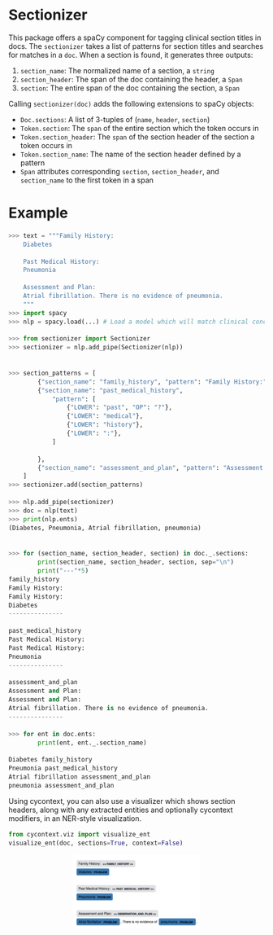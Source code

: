 # Sectionizer
This package offers a spaCy component for tagging clinical section titles in docs. The `sectionizer` takes a list of 
patterns for section titles and searches for matches in a `doc`. When a section is found, it generates three outputs:
1. `section_name`: The normalized name of a section, a `string`
2. `section_header`: The span of the doc containing the header, a `Span`
3. `section`: The entire span of the doc containing the section, a `Span`

Calling `sectionizer(doc)` adds the 
following extensions to spaCy objects:

- `Doc.sections`: A list of 3-tuples of (`name`, `header`, `section`)
- `Token.section`: The `span` of the entire section which the token occurs in
- `Token.section_header`: The `span` of the section header of the section a token occurs in
- `Token.section_name`: The name of the section header defined by a pattern
- `Span` attributes corresponding `section`, `section_header`, and `section_name` to the first token in a span

# Example
```python
>>> text = """Family History:
    Diabetes
    
    Past Medical History:
    Pneumonia
    
    Assessment and Plan:
    Atrial fibrillation. There is no evidence of pneumonia.
    """
>>> import spacy
>>> nlp = spacy.load(...) # Load a model which will match clinical concepts

>>> from sectionizer import Sectionizer
>>> sectionizer = nlp.add_pipe(Sectionizer(nlp))


>>> section_patterns = [
        {"section_name": "family_history", "pattern": "Family History:"},
        {"section_name": "past_medical_history", 
            "pattern": [
                {"LOWER": "past", "OP": "?"}, 
                {"LOWER": "medical"},
                {"LOWER": "history"}, 
                {"LOWER": ":"},
            ]
            
        },
        {"section_name": "assessment_and_plan", "pattern": "Assessment and Plan:"},
    ]
>>> sectionizer.add(section_patterns)

>>> nlp.add_pipe(sectionizer)
>>> doc = nlp(text)
>>> print(nlp.ents)
(Diabetes, Pneumonia, Atrial fibrillation, pneumonia)


>>> for (section_name, section_header, section) in doc._.sections:
        print(section_name, section_header, section, sep="\n")
        print("---"*5)
family_history
Family History:
Family History:
Diabetes
---------------

past_medical_history
Past Medical History:
Past Medical History:
Pneumonia
---------------

assessment_and_plan
Assessment and Plan:
Assessment and Plan:
Atrial fibrillation. There is no evidence of pneumonia.
---------------

>>> for ent in doc.ents:
        print(ent, ent._.section_name)
    
Diabetes family_history
Pneumonia past_medical_history
Atrial fibrillation assessment_and_plan
pneumonia assessment_and_plan
```

Using cycontext, you can also use a visualizer which shows section headers, along with any extracted entities and 
optionally cycontext modifiers, in an NER-style visualization.
```python
from cycontext.viz import visualize_ent
visualize_ent(doc, sections=True, context=False)
``` 
<p align="center"><img width="50%" height="50%" src="img/viz_ent.png" /></p>